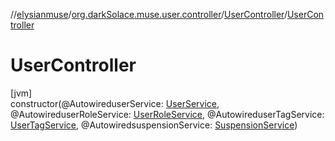 //[elysianmuse](../../../index.md)/[org.darkSolace.muse.user.controller](../index.md)/[UserController](index.md)/[UserController](-user-controller.md)

# UserController

[jvm]\
constructor(@AutowireduserService: [UserService](../../org.darkSolace.muse.user.service/-user-service/index.md), @AutowireduserRoleService: [UserRoleService](../../org.darkSolace.muse.user.service/-user-role-service/index.md), @AutowireduserTagService: [UserTagService](../../org.darkSolace.muse.user.service/-user-tag-service/index.md), @AutowiredsuspensionService: [SuspensionService](../../org.darkSolace.muse.user.service/-suspension-service/index.md))
